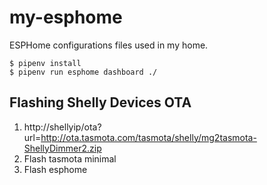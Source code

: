 # my-esphome
ESPHome configurations files used in my home.

```
$ pipenv install
$ pipenv run esphome dashboard ./
```

## Flashing Shelly Devices OTA

1. http://shellyip/ota?url=http://ota.tasmota.com/tasmota/shelly/mg2tasmota-ShellyDimmer2.zip
2. Flash tasmota minimal
3. Flash esphome